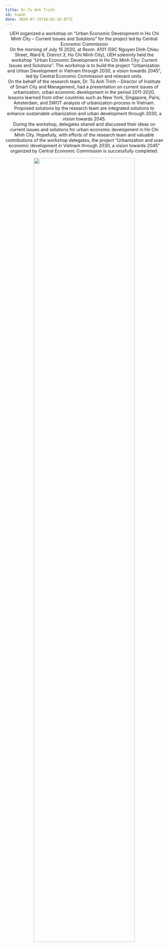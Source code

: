 ```yaml
---
title: Dr.Tu Anh Trinh
id: tuanh
date: 2020-07-15T16:01:18.077Z
---
```


<p align=center>UEH organized a workshop on “Urban Economic Development in Ho Chi Minh City – Current Issues and Solutions” for the project led by Central Economic Commission <br> On the morning of July 15 2020, at Room. A101 (59C Nguyen Dinh Chieu Street, Ward 6, District 3, Ho Chi Minh City), UEH solemnly held the workshop “Urban Economic Development in Ho Chi Minh City: Current Issues and Solutions”. The workshop is to build the project “Urbanization and Urban Development in Vietnam through 2030, a vision towards 2045”, led by Central Economic Commission and relevant units. <br> On the behalf of the research team, Dr. Tú Anh Trinh – Director of Institute of Smart City and Management, had a presentation on current issues of urbanization, urban economic development in the period 2011-2020, lessons learned from other countries such as New York, Singapore, Paris, Amsterdam, and SWOT analysis of urbanization process in Vietnam. Proposed solutions by the research team are integrated solutions to enhance sustainable urbanization and urban development through 2030, a vision towards 2045. <br>During the workshop, delegates shared and discussed their ideas on current issues and solutions for urban economic development in Ho Chi Minh City. Hopefully, with efforts of the research team and valuable contributions of the workshop delegates, the project “Urbanization and uran economic development in Vietnam through 2030, a vision towards 2045” organized by Central Economic Commission is successfully completed. </p>

<div align="center"> <img align="center" width="80%" src="/images/16.07.20.jpg"/> </div>
